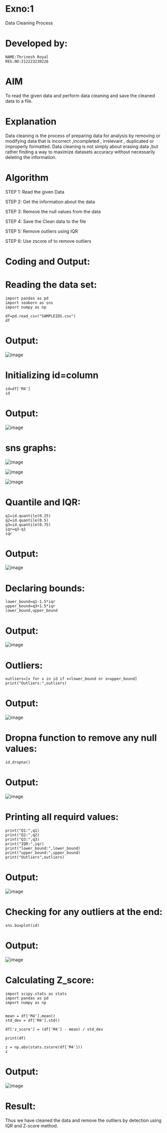 # Exno:1
Data Cleaning Process
# Developed by:
```
NAME:Thrinesh Royal
REG.NO:212223230226
```
# AIM
To read the given data and perform data cleaning and save the cleaned data to a file.

# Explanation
Data cleaning is the process of preparing data for analysis by removing or modifying data that is incorrect ,incompleted , irrelevant , duplicated or improperly formatted. Data cleaning is not simply about erasing data ,but rather finding a way to maximize datasets accuracy without necessarily deleting the information.

# Algorithm
STEP 1: Read the given Data

STEP 2: Get the information about the data

STEP 3: Remove the null values from the data

STEP 4: Save the Clean data to the file

STEP 5: Remove outliers using IQR

STEP 6: Use zscore of to remove outliers

# Coding and Output:
# Reading the data set:
```
import pandas as pd
import seaborn as sns
import numpy as np

df=pd.read_csv("SAMPLEIDS.csv")
df
```
# Output:
![image](https://github.com/user-attachments/assets/5308aff5-e890-4ea3-802c-4d15603dc1a0)

# Initializing id=column
```
id=df['M4']
id
```
# Output:
![image](https://github.com/user-attachments/assets/2c6bbcca-5238-43e9-8142-8ddc68f4c770)

# sns graphs:
![image](https://github.com/user-attachments/assets/b7ae0e2b-9810-4652-af2c-30343abb8ef2)


![image](https://github.com/user-attachments/assets/e5126eef-5f24-4836-bc0e-6bbcafca9965)


![image](https://github.com/user-attachments/assets/893c0331-1acf-4be1-a5ae-3f40dad53adb)

# Quantile and IQR:
```
q1=id.quantile(0.25)
q2=id.quantile(0.5)
q3=id.quantile(0.75)
iqr=q3-q1
iqr
```
# Output:
![image](https://github.com/user-attachments/assets/7c1e35ad-f666-4df7-91a6-d6a2cde875c5)

# Declaring bounds:
```
lower_bound=q1-1.5*iqr
upper_bound=q3+1.5*iqr
lower_bound,upper_bound
```
# Output:
![image](https://github.com/user-attachments/assets/3bb1dd1a-fbbd-4718-a867-6d383b9555c6)

# Outliers:
```
outliers=[x for x in id if x<lower_bound or x>upper_bound]
print("Outliers:",outliers)
```

# Output:
![image](https://github.com/user-attachments/assets/52e1be41-f011-4f0e-93b0-38514d68a02d)

# Dropna function to remove any null values:
```
id.dropna()
```
# Output:
![image](https://github.com/user-attachments/assets/9786f80b-feea-45f8-8b83-e95d72d3734e)

# Printing all requird values:
```
print("Q1:",q1)
print("Q2:",q2)
print("Q3:",q3)
print("IQR:",iqr)
print("lower_bound:",lower_bound)
print("upper_bound:",upper_bound)
print("Outliers",outliers)

```
# Output:
![image](https://github.com/user-attachments/assets/fa35b17b-895e-4d68-bf15-c4feabd505e9)

# Checking for any outliers at the end:
```
sns.boxplot(id)
```
# Output:
![image](https://github.com/user-attachments/assets/c13b9b52-baec-450b-bfe8-b83560b47473)

# Calculating Z_score:
```
import scipy.stats as stats
import pandas as pd
import numpy as np


mean = df['M4'].mean()
std_dev = df['M4'].std()

df['z_score'] = (df['M4'] - mean) / std_dev

print(df)

z = np.abs(stats.zscore(df['M4']))
z
```

# Output:
![image](https://github.com/user-attachments/assets/868917ee-206d-4512-8933-2d6a83af95bc)


# Result:
Thus we have cleaned the data and remove the outliers by detection using IQR and Z-score method.
